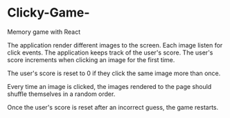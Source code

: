 # Clicky-Game-
Memory game with React

The application render different images to the screen. Each image listen for click events.
The application keeps track of the user's score. The user's score increments when clicking an image for the first time.

 The user's score is reset to 0 if they click the same image more than once.

Every time an image is clicked, the images rendered to the page should shuffle themselves in a random order.

Once the user's score is reset after an incorrect guess, the game restarts.
